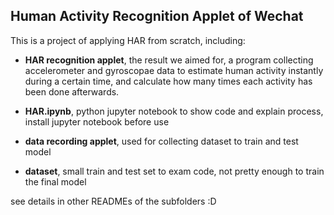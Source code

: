 ## Human Activity Recognition Applet of Wechat


This is a project of applying HAR from scratch, including:

+ **HAR recognition applet**, the result we aimed for, a program collecting accelerometer and gyroscopae data to estimate human activity instantly during a certain time, and calculate how many times each activity has been done afterwards.

+ **HAR.ipynb**, python jupyter notebook to show code and explain process, install jupyter notebook before use

+ **data recording applet**, used for collecting dataset to train and test model
+ **dataset**, small train and test set to exam code, not pretty enough to train the final model


see details in other READMEs of the subfolders :D
